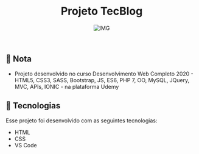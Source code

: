 <h1 align="center">Projeto TecBlog</h1>



<p align="center">
  <img alt="IMG" src="https://res.cloudinary.com/fontinelle/image/upload/v1608219584/GitHub/TecBlog_diz0ts.png">

​    

## :bookmark_tabs: Nota

- Projeto desenvolvido no curso Desenvolvimento Web Completo 2020 - HTML5, CSS3, SASS, Bootstrap, JS, ES6, PHP 7, OO, MySQL, JQuery, MVC, APIs, IONIC - na plataforma Udemy

  


## :rocket: Tecnologias

Esse projeto foi desenvolvido com as seguintes tecnologias:

-  HTML
-  CSS
-  VS Code 

